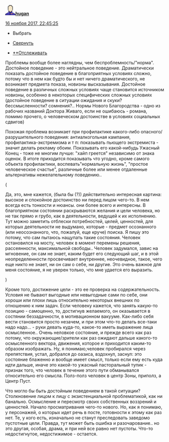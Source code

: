 [![userinfo_v8.svg](../_resources/userinfo_v8.svg)](https://hugan.livejournal.com/profile)[**hugan**](https://hugan.livejournal.com/)

 [16 ноября 2017, 22:45:25](https://ivanov-petrov.livejournal.com/2089550.html?thread=119348046#t119348046)

- Выбрать

- [Свернуть](https://ivanov-petrov.livejournal.com/2089550.html?thread=119348046#t119348046)

- [**Отслеживать](https://www.livejournal.com/manage/subscriptions/comments.bml?talkid=119348046&journal=ivanov_petrov)

Проблемы вообще более наглядны, чем беспроблемность/"норма". Достойное поведение - это нейтральное поведение. Драматически показать достойное поведение в благоприятных условиях сложно, потому что в нем как будто бы и нет ничего драматического, не возникает предмета показа, новизны высказывания. Достойное поведение в различных сложных условиях чаще становится источником новизны, особенно в некоторых специфических сложных условиях (достойное поведение в ситуации ожидания и скуки? бессмысленности? сомнения?.. Нормы Нового Благородства - одно из рабочих названий Доктора Живаго, если не ошибаюсь - романа, помимо прочего, о человеческом достоинстве в условиях социальных сдвигов)

Похожая проблема возникает при профилактике какого-либо опасного/разрушительного поведения: антиалкогольная кампания, профилактика-экстремизма и т п: показывать пьющего экстремиста - значит делать рекламу обоим. Показывать его какой-нибудь Ужасный Конец - тоже не многим лучше: "хайп греется" независимо от знака оценок. В итоге приходится показывать что угодно, кроме самого объекта профилактики, воспевать"нормальную жизнь", "простое человеческое счастье", различные более или менее отдаленные альтернативы нежелательному поведению..

(

Да, это, мне кажется, (была бы (?)) действительно интересная картина: высокое и спокойное достоинство ни перед лицом чего-то. В нем всегда есть тонкости и нюансы. они более всего и интересны. В благоприятном состоянии раскрываются желания и цели человека, но не так прямо и грубо, как в деятельности, ведущей к их исполнению. Тут можно заметить отблески потребностей, целей, ценностей, для которых деятельности не выдумано, которые - предмет осознанного (или неосознанного, что, пожалуй, еще круче) поиска. Я пишу это потому, что сам пытаюсь нащупать такие состояния. Человек остановился на мосту, человек в момент перемены решения, рассеянности, максимальной свободы.. Человек задумался, завис на мгновение, он сам не знает, каким будет его следующий шаг, и в этой неопределенности просвечивает внутреннее, неочевидное, такое, чего еще никто не знает, ни он сам о себе, ни другие. Это очень важное для меня состояние, я не уверен только, что мне удается его выразить.

)

Кроме того, достижение цели - это ее проверка на содержательность. Условия не бывают выгодные или невыгодные сами по себе, они хороши или плохи лишь относительно некоторых внешних по отношению к ним задач. Если человеку кажется, что занять какую-то позицию - самоценно, то, достигнув желаемого, он оказывается в состянии беззадачности, в мотивационном вакууме. Как-либо себя вести становится просто незачем, и при этом что-то делать все-таки надо надо... - руки девать куда-то, какое-то иметь выражение лица осмысленное.. Очень неловкое состояние, и прежде всего как раз потому, что окружающие/зрители как раз ожидают дальше какого-то осмысленного вектора, движения, которое и приходится каким-то образом изображать. Ну, я понимаю,человек пробирался через препятствия, устал, добрался до оазиса, вздохнул, заснул: это состояние блаженно и вообще имеет смысл, только если ему есть куда идти дальше, иначе это какой-то ужасный пасторальный тупик - признак того, что человек в течение этого пути обманывался относительно его смысла. Полз-полз человек в центр Зоны, приполз, а Центр Пуст.

Что могло бы быть достойным поведением в такой ситуации? Столкновение лицом к лицу с экзистенциальной проблематикой, как ни банально. Осмысление и пересмотр своих собственных воззрений и ценностей. Начало просматривания чего-то нового. Но, как я понимаю, у персонажей, о которых идет речь в посте, готовности к этому как раз нет. Те, у кого есть, изначально не станут преследовать заведомо пустотные цели. Правда, тут может быть ошибка и разочарование.. но это другая, особая, драма, и при ней все равно нет пустоты. Что-то недостигнутое, недостижимое - остается.

<div style="display: none;">  </div>